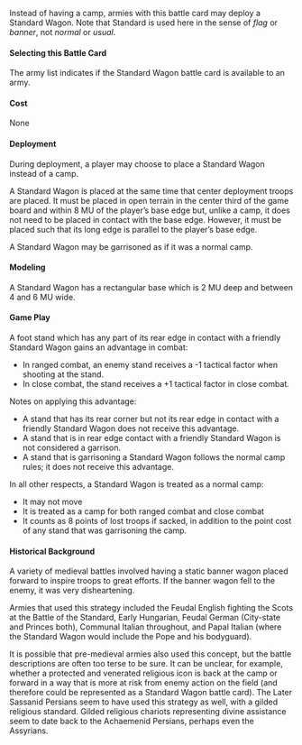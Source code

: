 Instead of having a camp, armies with this battle card may deploy a Standard Wagon.
Note that Standard is used here in the sense of *flag* or *banner*, not *normal* or *usual*.

#### Selecting this Battle Card
The army list indicates if the Standard Wagon battle card is available to an army.

#### Cost
None

#### Deployment
During deployment, a player may choose to place a Standard Wagon instead of a camp.

A Standard Wagon is placed at the same time that center deployment troops are placed. It must be placed in open terrain in the center third of the game board and within 8 MU of
the player’s base edge but, unlike a camp, it does not need to be placed in contact with the base edge. However, it must be placed such that its long edge is parallel to the
player’s base edge.

A Standard Wagon may be garrisoned as if it was a normal camp.

#### Modeling
A Standard Wagon has a rectangular base which is 2 MU deep and between 4 and 6 MU wide. 

#### Game Play
A foot stand which has any part of its rear edge in contact with a friendly Standard Wagon gains an advantage in combat:
- In ranged combat, an enemy stand receives a -1 tactical factor when shooting at the stand.
- In close combat, the stand receives a +1 tactical factor in close combat.

Notes on applying this advantage: 
- A stand that has its rear corner but not its rear edge in contact with a friendly Standard Wagon does not receive this advantage.
- A stand that is in rear edge contact with a friendly Standard Wagon is not considered a garrison.
- A stand that is garrisoning a Standard Wagon follows the normal camp rules; it does not receive this advantage.

In all other respects, a Standard Wagon is treated as a normal camp:
- It may not move
- It is treated as a camp for both ranged combat and close combat
- It counts as 8 points of lost troops if sacked, in addition to the point cost of any stand that was garrisoning the camp.

#### Historical Background
A variety of medieval battles involved having a static banner wagon placed forward to inspire troops to great efforts.  If the banner wagon fell to the enemy, it was
very disheartening.

Armies that used this strategy included the Feudal English fighting the Scots at the Battle of the Standard, Early Hungarian, Feudal German (City-state and Princes both),
Communal Italian throughout, and Papal Italian (where the Standard Wagon would include the Pope and his bodyguard).

It is possible that pre-medieval armies also used this concept, but the battle descriptions are often too terse to be sure.  It can be unclear, for example, whether a 
protected and venerated religious icon is back at the camp or forward in a way that is more at risk from enemy action on the field (and therefore could be represented 
as a Standard Wagon battle card).  The Later Sassanid Persians seem to have used this strategy as well, with a gilded religious standard.  Gilded religious chariots 
representing divine assistance seem to date back to the Achaemenid Persians, perhaps even the Assyrians.
